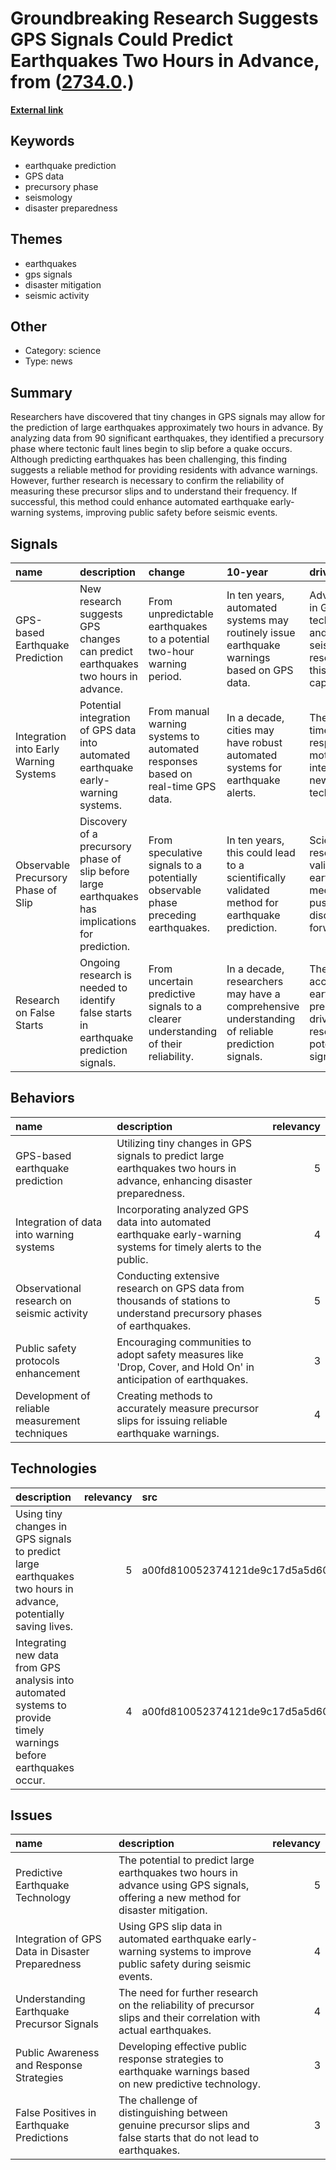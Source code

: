 # __Groundbreaking Research Suggests GPS Signals Could Predict Earthquakes Two Hours in Advance__, from ([2734.0](https://kghosh.substack.com/p/2734.0).)

__[External link](https://futurism.com/the-byte/scientists-predict-earthquakes-analyzing-gps-data?utm_source=substack&utm_medium=email)__



## Keywords

* earthquake prediction
* GPS data
* precursory phase
* seismology
* disaster preparedness

## Themes

* earthquakes
* gps signals
* disaster mitigation
* seismic activity

## Other

* Category: science
* Type: news

## Summary

Researchers have discovered that tiny changes in GPS signals may allow for the prediction of large earthquakes approximately two hours in advance. By analyzing data from 90 significant earthquakes, they identified a precursory phase where tectonic fault lines begin to slip before a quake occurs. Although predicting earthquakes has been challenging, this finding suggests a reliable method for providing residents with advance warnings. However, further research is necessary to confirm the reliability of measuring these precursor slips and to understand their frequency. If successful, this method could enhance automated earthquake early-warning systems, improving public safety before seismic events.

## Signals

| name                                   | description                                                                                       | change                                                                             | 10-year                                                                                         | driving-force                                                                                     |   relevancy |
|:---------------------------------------|:--------------------------------------------------------------------------------------------------|:-----------------------------------------------------------------------------------|:------------------------------------------------------------------------------------------------|:--------------------------------------------------------------------------------------------------|------------:|
| GPS-based Earthquake Prediction        | New research suggests GPS changes can predict earthquakes two hours in advance.                   | From unpredictable earthquakes to a potential two-hour warning period.             | In ten years, automated systems may routinely issue earthquake warnings based on GPS data.      | Advancements in GPS technology and seismology research drive this predictive capability.          |           4 |
| Integration into Early Warning Systems | Potential integration of GPS data into automated earthquake early-warning systems.                | From manual warning systems to automated responses based on real-time GPS data.    | In a decade, cities may have robust automated systems for earthquake alerts.                    | The need for timely disaster response motivates the integration of new technologies.              |           5 |
| Observable Precursory Phase of Slip    | Discovery of a precursory phase of slip before large earthquakes has implications for prediction. | From speculative signals to a potentially observable phase preceding earthquakes.  | In ten years, this could lead to a scientifically validated method for earthquake prediction.   | Scientific research and validation of earthquake mechanisms push this discovery forward.          |           5 |
| Research on False Starts               | Ongoing research is needed to identify false starts in earthquake prediction signals.             | From uncertain predictive signals to a clearer understanding of their reliability. | In a decade, researchers may have a comprehensive understanding of reliable prediction signals. | The quest for accuracy in earthquake prediction drives the research into potential false signals. |           4 |

## Behaviors

| name                                           | description                                                                                                               |   relevancy |
|:-----------------------------------------------|:--------------------------------------------------------------------------------------------------------------------------|------------:|
| GPS-based earthquake prediction                | Utilizing tiny changes in GPS signals to predict large earthquakes two hours in advance, enhancing disaster preparedness. |           5 |
| Integration of data into warning systems       | Incorporating analyzed GPS data into automated earthquake early-warning systems for timely alerts to the public.          |           4 |
| Observational research on seismic activity     | Conducting extensive research on GPS data from thousands of stations to understand precursory phases of earthquakes.      |           5 |
| Public safety protocols enhancement            | Encouraging communities to adopt safety measures like 'Drop, Cover, and Hold On' in anticipation of earthquakes.          |           3 |
| Development of reliable measurement techniques | Creating methods to accurately measure precursor slips for issuing reliable earthquake warnings.                          |           4 |

## Technologies

| description                                                                                                        |   relevancy | src                              |
|:-------------------------------------------------------------------------------------------------------------------|------------:|:---------------------------------|
| Using tiny changes in GPS signals to predict large earthquakes two hours in advance, potentially saving lives.     |           5 | a00fd810052374121de9c17d5a5d60ac |
| Integrating new data from GPS analysis into automated systems to provide timely warnings before earthquakes occur. |           4 | a00fd810052374121de9c17d5a5d60ac |

## Issues

| name                                             | description                                                                                                                       |   relevancy |
|:-------------------------------------------------|:----------------------------------------------------------------------------------------------------------------------------------|------------:|
| Predictive Earthquake Technology                 | The potential to predict large earthquakes two hours in advance using GPS signals, offering a new method for disaster mitigation. |           5 |
| Integration of GPS Data in Disaster Preparedness | Using GPS slip data in automated earthquake early-warning systems to improve public safety during seismic events.                 |           4 |
| Understanding Earthquake Precursor Signals       | The need for further research on the reliability of precursor slips and their correlation with actual earthquakes.                |           4 |
| Public Awareness and Response Strategies         | Developing effective public response strategies to earthquake warnings based on new predictive technology.                        |           3 |
| False Positives in Earthquake Predictions        | The challenge of distinguishing between genuine precursor slips and false starts that do not lead to earthquakes.                 |           3 |
